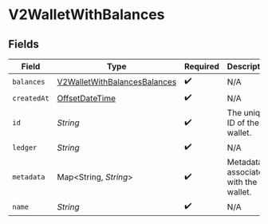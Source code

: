 # V2WalletWithBalances


## Fields

| Field                                                                                     | Type                                                                                      | Required                                                                                  | Description                                                                               |
| ----------------------------------------------------------------------------------------- | ----------------------------------------------------------------------------------------- | ----------------------------------------------------------------------------------------- | ----------------------------------------------------------------------------------------- |
| `balances`                                                                                | [V2WalletWithBalancesBalances](../../models/shared/V2WalletWithBalancesBalances.md)       | :heavy_check_mark:                                                                        | N/A                                                                                       |
| `createdAt`                                                                               | [OffsetDateTime](https://docs.oracle.com/javase/8/docs/api/java/time/OffsetDateTime.html) | :heavy_check_mark:                                                                        | N/A                                                                                       |
| `id`                                                                                      | *String*                                                                                  | :heavy_check_mark:                                                                        | The unique ID of the wallet.                                                              |
| `ledger`                                                                                  | *String*                                                                                  | :heavy_check_mark:                                                                        | N/A                                                                                       |
| `metadata`                                                                                | Map\<String, *String*>                                                                    | :heavy_check_mark:                                                                        | Metadata associated with the wallet.                                                      |
| `name`                                                                                    | *String*                                                                                  | :heavy_check_mark:                                                                        | N/A                                                                                       |